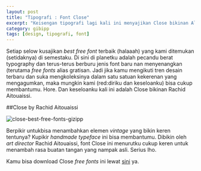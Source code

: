 ```yaml
---
layout: post
title: "Tipografi : Font Close"
excerpt: "Keisengan tipografi lagi kali ini menyajikan Close bikinan Alexey Frolov."
category: gibipp
tags: [design, tipografi, font]
---
```


Setiap selow kusajikan *best free font* terbaik (halaaah) yang kami ditemukan (setidaknya) di semestaku. Di sini di planetku adalah pecandu berat typography dan terus-terus berburu jenis font baru nan menyenangkan (terutama *free fonts* alias gratisan. Jadi jika kamu mengikuti tren desain terbaru dan suka mengkoleksinya dalam satu satuan kekerenan yang mengagumkan, maka mungkin kami (red:diriku dan keseloanku) bisa cukup membantumu. Hore. Dan keseloanku kali ini adalah Close bikinan Rachid Aitouaissi.

##Close by Rachid Aitouaissi

![close-best-free-fonts-gizipp](/images/post/close-best-free-fonts-gizipp.png "Tipografi : Font Close")

Berpikir untukbisa menambahkan elemen *vintage* yang bikin keren tentunya? Kupikir *handmade typeface* ini bisa membantumu. Dibikin oleh *art director* Rachid Aitouaissi, font Close ini menurutku cukup keren untuk menambah rasa buatan tangan yang nampak asli. Serius lho.

Kamu bisa download Close *free fonts* ini lewat [sini](https://www.behance.net/gallery/18432989/Close-Free-hand-Font) ya.
